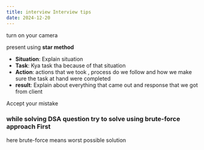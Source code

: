 ```yaml
---
title: interview Interview tips
date: 2024-12-20
---
```


turn on your camera

present using **star method**

- **Situation**: Explain situation
- **Task**: Kya task tha because of that situation
- **Action**: actions that we took , process do we follow and how we make sure the task at hand were completed
- **result**: Explain about everything that came out and response that we got from client

Accept your mistake


### while solving DSA question try to solve using brute-force approach First

 here brute-force means worst possible solution  




